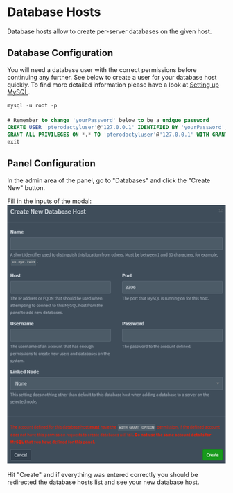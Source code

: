 # Database Hosts

Database hosts allow to create per-server databases on the given host.

## Database Configuration

You will need a database user with the correct permissions before
continuing any further. See below to create a user for your database host quickly. To find more detailed information
please have a look at [Setting up MySQL](/tutorials/mysql_setup.html#creating-a-database-host-for-nodes).

```sql
mysql -u root -p

# Remember to change 'yourPassword' below to be a unique password
CREATE USER 'pterodactyluser'@'127.0.0.1' IDENTIFIED BY 'yourPassword';
GRANT ALL PRIVILEGES ON *.* TO 'pterodactyluser'@'127.0.0.1' WITH GRANT OPTION;
exit
```

## Panel Configuration

In the admin area of the panel, go to "Databases" and click the "Create New" button.

Fill in the inputs of the modal:
![](./../.vuepress/public/create_new_database_host.png)

Hit "Create" and if everything was entered correctly you should be redirected the database hosts list and see your new database host.
